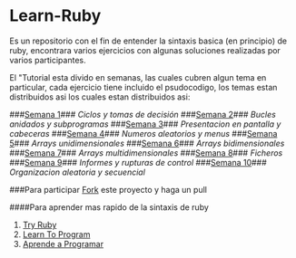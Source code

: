 # Learn-Ruby
Es un repositorio con el fin de entender  la sintaxis basica (en principio) de ruby, encontrara varios
ejercicios con algunas soluciones realizadas por varios participantes.

El "Tutorial esta divido en semanas, las cuales cubren algun tema en particular, cada ejercicio tiene
incluido el psudocodigo, los temas estan distribuidos asi los cuales estan distribuidos asi:

###[Semana 1](github.com/rderoldan1/)###  _Ciclos y tomas de decisión_ 
###[Semana 2](github.com/rderoldan1/)### _Bucles anidados y subprogramas_
###[Semana 3](github.com/rderoldan1/)### _Presentacion en pantalla y cabeceras_ 
###[Semana 4](github.com/rderoldan1/)### _Numeros aleatorios y menus_ 
###[Semana 5](github.com/rderoldan1/)### _Arrays unidimensionales_
###[Semana 6](github.com/rderoldan1/)### _Arrays bidimensionales_ 
###[Semana 7](github.com/rderoldan1/)### _Arrays multidimensionales_
###[Semana 8](github.com/rderoldan1/)### _Ficheros_
###[Semana 9](github.com/rderoldan1/)### _Informes y rupturas de control_
###[Semana 10](github.com/rderoldan1/)### _Organizacion aleatoria y secuencial_


###Para participar [Fork](https://github.com/rderoldan1/learn-ruby/fork) este proyecto y haga un pull

####Para aprender mas rapido de la sintaxis de ruby
1. [Try Ruby](http://www.tryruby.org)
2. [Learn To Program](http://pine.fm/LearnToProgram/?Chapter=0)	
3. [Aprende a Programar](http://www.rubenploneda.com/aprende-a-programar-ruby-por-chris-pine/)

